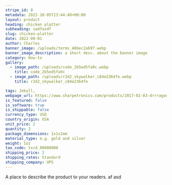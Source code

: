 ```yaml
---
stripe_id: 8
metadata: 2022-10-05T23:44:48+00:00
layout: product
heading: chicken platter
subheading: sadfasdf
slug: chicken-platter
date: 2022-09-01
author: Charles
banner_image: /uploads/terms_48bec2a697.webp
banner_image_description: a short desc. about the banner image
category: How-to
gallery: 
  - image_path: /uploads/code_2b5ed5fa9c.webp 
    title: code_2b5ed5fa9c 
  - image_path: /uploads/r2d2_skywalker_c84e2364fe.webp 
    title: r2d2_skywalker_c84e2364fe 

tags: Jekyll, 
webpage_url: https://www.sharpetronics.com/products/2017-02-03-drrragon/
is_featured: false
is_software: true
is_shippable: false
currency_type: USD
country_origin: USA
unit_price: 2
quantity: 2
package_dimensions: 1x1x1mm
material_type: e.g. gold and silver
weight: 1oz
tax_code: txcd_00000000
shipping_price: 2
shipping_rates: Standard
shipping_company: UPS
---
```

A place to describe the product to your readers. af asd
